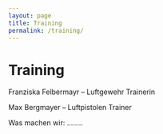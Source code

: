 ```yaml
---
layout: page
title: Training
permalink: /training/
---
```

# Training

Franziska Felbermayr – Luftgewehr Trainerin 

Max Bergmayer – Luftpistolen Trainer

Was machen wir:  ........